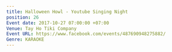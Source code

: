```yaml
---
title: Halloween Howl - Youtube Singing Night
position: 26
Event date: 2017-10-27 07:00:00 +07:00
Venue: Tay Ho Tiki Company
Event URL: https://www.facebook.com/events/487690948275882/
Genre: KARAOKE
---
```


